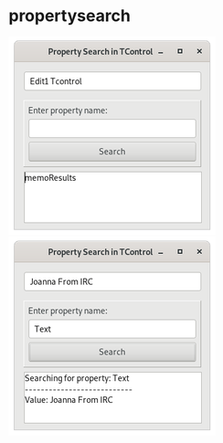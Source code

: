 # propertysearch

![Alt text](https://github.com/Aruna-Hewapathirane/propertysearch/blob/main/Screenshot%20from%202025-01-31%2019-41-25.png)
![Alt text](https://github.com/Aruna-Hewapathirane/propertysearch/blob/main/Screenshot%20from%202025-01-31%2019-41-51.png)
